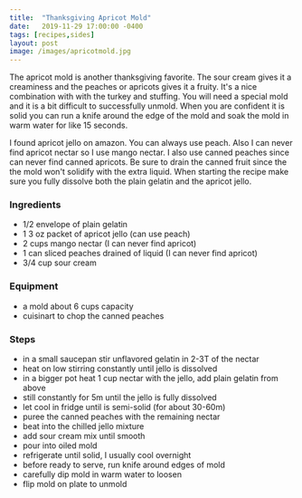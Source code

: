 ```yaml
---
title:  "Thanksgiving Apricot Mold"
date:   2019-11-29 17:00:00 -0400
tags: [recipes,sides]
layout: post
image: /images/apricotmold.jpg
---
```

The apricot mold is another thanksgiving favorite.  The sour cream gives it a creaminess and the peaches or apricots gives it a fruity.  It's a nice combination with with the turkey and stuffing.  You will need a special mold and it is a bit difficult to successfully unmold.  When you are confident it is solid you can run a knife around the edge of the mold and soak the mold in warm water for like 15 seconds.  

I found apricot jello on amazon.  You can always use peach.  Also I can never find apricot nectar so I use mango nectar.  I also use canned peaches since can never find canned apricots.  Be sure to drain the canned fruit since the the mold won't solidify with the extra liquid.  When starting the recipe make sure you fully dissolve both the plain gelatin and the apricot jello.      

### Ingredients
- 1/2 envelope of plain gelatin
- 1 3 oz packet of apricot jello (can use peach)
- 2 cups mango nectar (I can never find apricot)
- 1 can sliced peaches drained of liquid (I can never find apricot)
- 3/4 cup sour cream

### Equipment
- a mold about 6 cups capacity
- cuisinart to chop the canned peaches

### Steps
- in a small saucepan stir unflavored gelatin in 2-3T of the nectar
- heat on low stirring constantly until jello is dissolved
- in a bigger pot heat 1 cup nectar with the jello, add plain gelatin from above
- still constantly for 5m until the jello is fully dissolved
- let cool in fridge until is semi-solid (for about 30-60m)
- puree the canned peaches with the remaining nectar
- beat into the chilled jello mixture
- add sour cream mix until smooth
- pour into oiled mold
- refrigerate until solid,  I usually cool overnight
- before ready to serve, run knife around edges of mold
- carefully dip mold in warm water to loosen
- flip mold on plate to unmold
